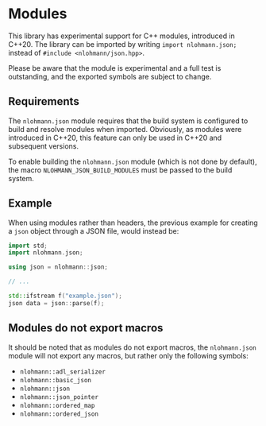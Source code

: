 # Modules

This library has experimental support for C++ modules, introduced in C++20. The library can be imported by writing `import nlohmann.json;` instead of `#include <nlohmann/json.hpp>`. 

Please be aware that the module is experimental and a full test is outstanding, and the exported symbols are subject to change.

## Requirements
The `nlohmann.json` module requires that the build system is configured to build and resolve modules when imported. Obviously, as modules were introduced in C++20, this feature can only be used in C++20 and subsequent versions.

To enable building the `nlohmann.json` module (which is not done by default), the macro `NLOHMANN_JSON_BUILD_MODULES` must be passed to the build system.

## Example
When using modules rather than headers, the previous example for creating a `json` object through a JSON file, would instead be:
```cpp
import std;
import nlohmann.json;

using json = nlohmann::json;

// ...

std::ifstream f("example.json");
json data = json::parse(f);
```

## Modules do not export macros
It should be noted that as modules do not export macros, the `nlohmann.json` module will not export any macros, but rather only the following symbols:
- `nlohmann::adl_serializer`
- `nlohmann::basic_json`
- `nlohmann::json`
- `nlohmann::json_pointer`
- `nlohmann::ordered_map`
- `nlohmann::ordered_json`
